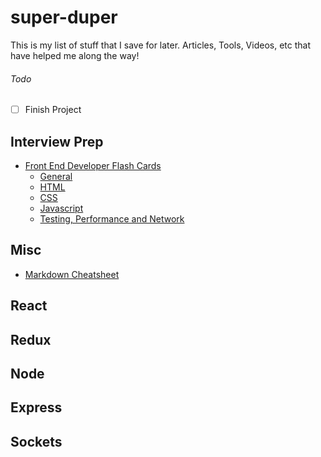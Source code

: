 # super-duper
This is my list of stuff that I save for later. Articles, Tools, Videos, etc that have helped me along the way!

###### Todo
- [ ] Finish Project

## Interview Prep
* [Front End Developer Flash Cards](https://quizlet.com/Eliotmason/folders/front-end-developer-interview-questions)
  * [General](https://quizlet.com/_3j0yaa)
  * [HTML](https://quizlet.com/_3j0z56)
  * [CSS](https://quizlet.com/_3j0zh2)
  * [Javascript](https://quizlet.com/_3j0zk8)
  * [Testing, Performance and Network](https://quizlet.com/_3j0zx9)

## Misc
* [Markdown Cheatsheet](https://github.com/adam-p/markdown-here/wiki/Markdown-Cheatsheet)

## React

## Redux

## Node

## Express

## Sockets
